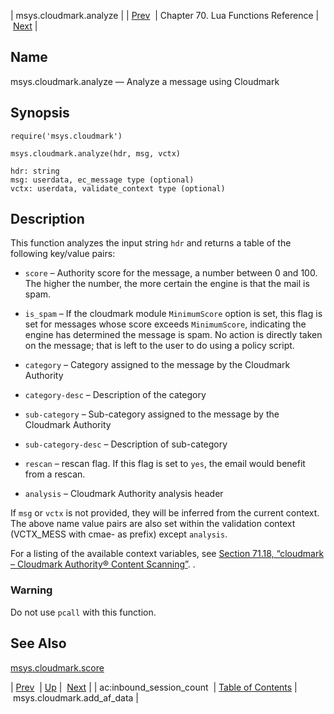 | msys.cloudmark.analyze |
| [Prev](lua.ref.ac_inbound_session_count)  | Chapter 70. Lua Functions Reference |  [Next](lua.ref.msys.cloudmark.add_af_data) |

<a name="lua.ref.msys.cloudmark.analyze"></a>
## Name

msys.cloudmark.analyze — Analyze a message using Cloudmark

<a name="idp14962032"></a>
## Synopsis

`require('msys.cloudmark')`

`msys.cloudmark.analyze(hdr, msg, vctx)`

```
hdr: string
msg: userdata, ec_message type (optional)
vctx: userdata, validate_context type (optional)
```
<a name="idp14965840"></a>
## Description

This function analyzes the input string `hdr` and returns a table of the following key/value pairs:

*   `score` – Authority score for the message, a number between 0 and 100\. The higher the number, the more certain the engine is that the mail is spam.

*   `is_spam` – If the cloudmark module `MinimumScore` option is set, this flag is set for messages whose score exceeds `MinimumScore`, indicating the engine has determined the message is spam. No action is directly taken on the message; that is left to the user to do using a policy script.

*   `category` – Category assigned to the message by the Cloudmark Authority

*   `category-desc` – Description of the category

*   `sub-category` – Sub-category assigned to the message by the Cloudmark Authority

*   `sub-category-desc` – Description of sub-category

*   `rescan` – rescan flag. If this flag is set to `yes`, the email would benefit from a rescan.

*   `analysis` – Cloudmark Authority analysis header

If `msg` or `vctx` is not provided, they will be inferred from the current context. The above name value pairs are also set within the validation context (VCTX_MESS with cmae- as prefix) except `analysis`.

For a listing of the available context variables, see [Section 71.18, “cloudmark – Cloudmark Authority® Content Scanning”](modules.cloudmark "71.18. cloudmark – Cloudmark Authority® Content Scanning"). .

### Warning

Do not use `pcall` with this function.

<a name="idp14985392"></a>
## See Also

[msys.cloudmark.score](lua.ref.msys.cloudmark.score "msys.cloudmark.score")

| [Prev](lua.ref.ac_inbound_session_count)  | [Up](lua.function.details) |  [Next](lua.ref.msys.cloudmark.add_af_data) |
| ac:inbound_session_count  | [Table of Contents](index) |  msys.cloudmark.add_af_data |

